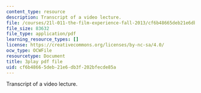 ```yaml
---
content_type: resource
description: Transcript of a video lecture.
file: /courses/21l-011-the-film-experience-fall-2013/cf6b48665deb21e6db3f202bfecde85a_BWLwSqLZd2o.pdf
file_size: 83632
file_type: application/pdf
learning_resource_types: []
license: https://creativecommons.org/licenses/by-nc-sa/4.0/
ocw_type: OCWFile
resourcetype: Document
title: 3play pdf file
uid: cf6b4866-5deb-21e6-db3f-202bfecde85a
---
```

Transcript of a video lecture.